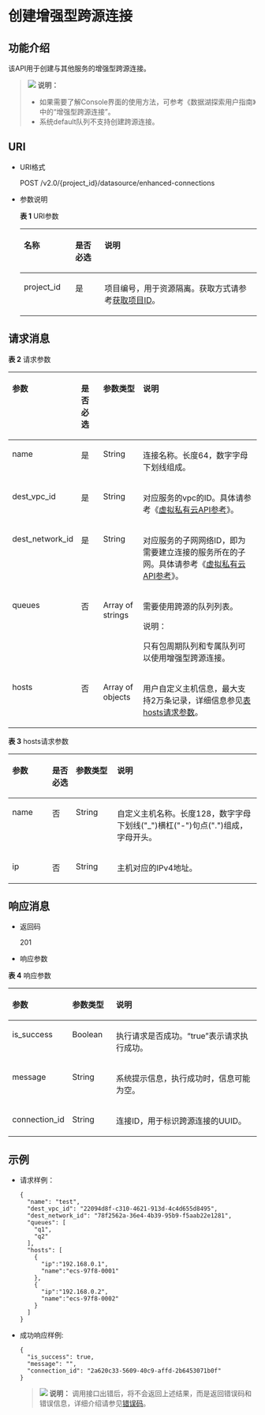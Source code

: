 # 创建增强型跨源连接<a name="dli_02_0187"></a>

## 功能介绍<a name="section13287428103611"></a>

该API用于创建与其他服务的增强型跨源连接。

>![](public_sys-resources/icon-note.gif) **说明：** 
>-   如果需要了解Console界面的使用方法，可参考《数据湖探索用户指南》中的“增强型跨源连接”。
>-   系统default队列不支持创建跨源连接。

## URI<a name="section52924285361"></a>

-   URI格式

    POST /v2.0/\{project\_id\}/datasource/enhanced-connections

-   参数说明

    **表 1**  URI参数

    <a name="table18299172853614"></a>
    <table><thead align="left"><tr id="row947592853614"><th class="cellrowborder" valign="top" width="21.7%" id="mcps1.2.4.1.1"><p id="p1347513282368"><a name="p1347513282368"></a><a name="p1347513282368"></a>名称</p>
    </th>
    <th class="cellrowborder" valign="top" width="12.36%" id="mcps1.2.4.1.2"><p id="p74757287366"><a name="p74757287366"></a><a name="p74757287366"></a>是否必选</p>
    </th>
    <th class="cellrowborder" valign="top" width="65.94%" id="mcps1.2.4.1.3"><p id="p1475182833610"><a name="p1475182833610"></a><a name="p1475182833610"></a>说明</p>
    </th>
    </tr>
    </thead>
    <tbody><tr id="row16475152833619"><td class="cellrowborder" valign="top" width="21.7%" headers="mcps1.2.4.1.1 "><p id="p1547552803615"><a name="p1547552803615"></a><a name="p1547552803615"></a>project_id</p>
    </td>
    <td class="cellrowborder" valign="top" width="12.36%" headers="mcps1.2.4.1.2 "><p id="p19475828123613"><a name="p19475828123613"></a><a name="p19475828123613"></a>是</p>
    </td>
    <td class="cellrowborder" valign="top" width="65.94%" headers="mcps1.2.4.1.3 "><p id="p1310472724012"><a name="p1310472724012"></a><a name="p1310472724012"></a>项目编号，用于资源隔离。获取方式请参考<a href="获取项目ID.md">获取项目ID</a>。</p>
    </td>
    </tr>
    </tbody>
    </table>


## 请求消息<a name="section1831452873613"></a>

**表 2**  请求参数

<a name="table19317132814368"></a>
<table><thead align="left"><tr id="row6476182803617"><th class="cellrowborder" valign="top" width="16.07%" id="mcps1.2.5.1.1"><p id="p7476142811364"><a name="p7476142811364"></a><a name="p7476142811364"></a>参数</p>
</th>
<th class="cellrowborder" valign="top" width="9.55%" id="mcps1.2.5.1.2"><p id="p16476102818360"><a name="p16476102818360"></a><a name="p16476102818360"></a>是否必选</p>
</th>
<th class="cellrowborder" valign="top" width="16.61%" id="mcps1.2.5.1.3"><p id="p147652813365"><a name="p147652813365"></a><a name="p147652813365"></a>参数类型</p>
</th>
<th class="cellrowborder" valign="top" width="57.769999999999996%" id="mcps1.2.5.1.4"><p id="p447622833612"><a name="p447622833612"></a><a name="p447622833612"></a>说明</p>
</th>
</tr>
</thead>
<tbody><tr id="row4179115221218"><td class="cellrowborder" valign="top" width="16.07%" headers="mcps1.2.5.1.1 "><p id="p1859310416134"><a name="p1859310416134"></a><a name="p1859310416134"></a>name</p>
</td>
<td class="cellrowborder" valign="top" width="9.55%" headers="mcps1.2.5.1.2 "><p id="p1259316417131"><a name="p1259316417131"></a><a name="p1259316417131"></a>是</p>
</td>
<td class="cellrowborder" valign="top" width="16.61%" headers="mcps1.2.5.1.3 "><p id="p15935415137"><a name="p15935415137"></a><a name="p15935415137"></a>String</p>
</td>
<td class="cellrowborder" valign="top" width="57.769999999999996%" headers="mcps1.2.5.1.4 "><p id="p135938431310"><a name="p135938431310"></a><a name="p135938431310"></a>连接名称。长度64，数字字母下划线组成。</p>
</td>
</tr>
<tr id="row11476132833616"><td class="cellrowborder" valign="top" width="16.07%" headers="mcps1.2.5.1.1 "><p id="p1985012475115"><a name="p1985012475115"></a><a name="p1985012475115"></a>dest_vpc_id</p>
</td>
<td class="cellrowborder" valign="top" width="9.55%" headers="mcps1.2.5.1.2 "><p id="p8849747141118"><a name="p8849747141118"></a><a name="p8849747141118"></a>是</p>
</td>
<td class="cellrowborder" valign="top" width="16.61%" headers="mcps1.2.5.1.3 "><p id="p1884834715115"><a name="p1884834715115"></a><a name="p1884834715115"></a>String</p>
</td>
<td class="cellrowborder" valign="top" width="57.769999999999996%" headers="mcps1.2.5.1.4 "><p id="p15848194710119"><a name="p15848194710119"></a><a name="p15848194710119"></a><span>对应服务的</span><span>vpc</span><span>的</span><span>ID</span>。具体请参考《<a href="https://support.huaweicloud.com/api-vpc/vpc_api01_0001.html" target="_blank" rel="noopener noreferrer">虚拟私有云API参考</a>》。</p>
</td>
</tr>
<tr id="row17476828143615"><td class="cellrowborder" valign="top" width="16.07%" headers="mcps1.2.5.1.1 "><p id="p4844447161110"><a name="p4844447161110"></a><a name="p4844447161110"></a><span>dest_network_id</span></p>
</td>
<td class="cellrowborder" valign="top" width="9.55%" headers="mcps1.2.5.1.2 "><p id="p14844204719110"><a name="p14844204719110"></a><a name="p14844204719110"></a>是</p>
</td>
<td class="cellrowborder" valign="top" width="16.61%" headers="mcps1.2.5.1.3 "><p id="p6842104751111"><a name="p6842104751111"></a><a name="p6842104751111"></a>String</p>
</td>
<td class="cellrowborder" valign="top" width="57.769999999999996%" headers="mcps1.2.5.1.4 "><p id="p138427472111"><a name="p138427472111"></a><a name="p138427472111"></a>对应服务的子网网络ID，即为需要建立连接的服务所在的子网。具体请参考《<a href="https://support.huaweicloud.com/api-vpc/vpc_subnet01_0001.html" target="_blank" rel="noopener noreferrer">虚拟私有云API参考</a>》。</p>
</td>
</tr>
<tr id="row1247712814367"><td class="cellrowborder" valign="top" width="16.07%" headers="mcps1.2.5.1.1 "><p id="p498344792918"><a name="p498344792918"></a><a name="p498344792918"></a>queues</p>
</td>
<td class="cellrowborder" valign="top" width="9.55%" headers="mcps1.2.5.1.2 "><p id="p1498310477294"><a name="p1498310477294"></a><a name="p1498310477294"></a>否</p>
</td>
<td class="cellrowborder" valign="top" width="16.61%" headers="mcps1.2.5.1.3 "><p id="p1983547122917"><a name="p1983547122917"></a><a name="p1983547122917"></a>Array of strings</p>
</td>
<td class="cellrowborder" valign="top" width="57.769999999999996%" headers="mcps1.2.5.1.4 "><p id="p0983047142912"><a name="p0983047142912"></a><a name="p0983047142912"></a>需要使用跨源的队列列表。</p>
<div class="note" id="note1892182317599"><a name="note1892182317599"></a><a name="note1892182317599"></a><span class="notetitle"> 说明： </span><div class="notebody"><p id="p0902423115911"><a name="p0902423115911"></a><a name="p0902423115911"></a>只有包周期队列和专属队列可以使用增强型跨源连接。</p>
</div></div>
</td>
</tr>
<tr id="row162815152014"><td class="cellrowborder" valign="top" width="16.07%" headers="mcps1.2.5.1.1 "><p id="p11282111513119"><a name="p11282111513119"></a><a name="p11282111513119"></a>hosts</p>
</td>
<td class="cellrowborder" valign="top" width="9.55%" headers="mcps1.2.5.1.2 "><p id="p15282191514119"><a name="p15282191514119"></a><a name="p15282191514119"></a>否</p>
</td>
<td class="cellrowborder" valign="top" width="16.61%" headers="mcps1.2.5.1.3 "><p id="p1828271516112"><a name="p1828271516112"></a><a name="p1828271516112"></a>Array of objects</p>
</td>
<td class="cellrowborder" valign="top" width="57.769999999999996%" headers="mcps1.2.5.1.4 "><p id="p1228216154115"><a name="p1228216154115"></a><a name="p1228216154115"></a>用户自定义主机信息，最大支持2万条记录，详细信息参见<a href="#table6991727151310">表 hosts请求参数</a>。</p>
</td>
</tr>
</tbody>
</table>

**表 3**  hosts请求参数

<a name="table6991727151310"></a>
<table><thead align="left"><tr id="row159942715132"><th class="cellrowborder" valign="top" width="16.07%" id="mcps1.2.5.1.1"><p id="p1999162711134"><a name="p1999162711134"></a><a name="p1999162711134"></a>参数</p>
</th>
<th class="cellrowborder" valign="top" width="9.55%" id="mcps1.2.5.1.2"><p id="p1610014271138"><a name="p1610014271138"></a><a name="p1610014271138"></a>是否必选</p>
</th>
<th class="cellrowborder" valign="top" width="16.61%" id="mcps1.2.5.1.3"><p id="p101006279131"><a name="p101006279131"></a><a name="p101006279131"></a>参数类型</p>
</th>
<th class="cellrowborder" valign="top" width="57.769999999999996%" id="mcps1.2.5.1.4"><p id="p1210019278137"><a name="p1210019278137"></a><a name="p1210019278137"></a>说明</p>
</th>
</tr>
</thead>
<tbody><tr id="row9100162701310"><td class="cellrowborder" valign="top" width="16.07%" headers="mcps1.2.5.1.1 "><p id="p31002272131"><a name="p31002272131"></a><a name="p31002272131"></a>name</p>
</td>
<td class="cellrowborder" valign="top" width="9.55%" headers="mcps1.2.5.1.2 "><p id="p4100142771318"><a name="p4100142771318"></a><a name="p4100142771318"></a>否</p>
</td>
<td class="cellrowborder" valign="top" width="16.61%" headers="mcps1.2.5.1.3 "><p id="p91001127191314"><a name="p91001127191314"></a><a name="p91001127191314"></a>String</p>
</td>
<td class="cellrowborder" valign="top" width="57.769999999999996%" headers="mcps1.2.5.1.4 "><p id="p7100427171315"><a name="p7100427171315"></a><a name="p7100427171315"></a>自定义主机名称。长度128，数字字母下划线("_")横杠("-")句点(".")组成，字母开头。</p>
</td>
</tr>
<tr id="row17100192717138"><td class="cellrowborder" valign="top" width="16.07%" headers="mcps1.2.5.1.1 "><p id="p19100182711311"><a name="p19100182711311"></a><a name="p19100182711311"></a>ip</p>
</td>
<td class="cellrowborder" valign="top" width="9.55%" headers="mcps1.2.5.1.2 "><p id="p3100327101315"><a name="p3100327101315"></a><a name="p3100327101315"></a>否</p>
</td>
<td class="cellrowborder" valign="top" width="16.61%" headers="mcps1.2.5.1.3 "><p id="p10100227101313"><a name="p10100227101313"></a><a name="p10100227101313"></a>String</p>
</td>
<td class="cellrowborder" valign="top" width="57.769999999999996%" headers="mcps1.2.5.1.4 "><p id="p181004273132"><a name="p181004273132"></a><a name="p181004273132"></a>主机对应的IPv4地址。</p>
</td>
</tr>
</tbody>
</table>

## 响应消息<a name="section134515287360"></a>

-   返回码

    201


-   响应参数

**表 4**  响应参数

<a name="table8348112818368"></a>
<table><thead align="left"><tr id="row11478132863610"><th class="cellrowborder" valign="top" width="20.7020702070207%" id="mcps1.2.4.1.1"><p id="p04782028173616"><a name="p04782028173616"></a><a name="p04782028173616"></a>参数</p>
</th>
<th class="cellrowborder" valign="top" width="17.87178717871787%" id="mcps1.2.4.1.2"><p id="p34781128193612"><a name="p34781128193612"></a><a name="p34781128193612"></a>参数类型</p>
</th>
<th class="cellrowborder" valign="top" width="61.42614261426142%" id="mcps1.2.4.1.3"><p id="p1347917286364"><a name="p1347917286364"></a><a name="p1347917286364"></a>说明</p>
</th>
</tr>
</thead>
<tbody><tr id="row18479182813362"><td class="cellrowborder" valign="top" width="20.7020702070207%" headers="mcps1.2.4.1.1 "><p id="zh-cn_topic_0069077904_p63831923"><a name="zh-cn_topic_0069077904_p63831923"></a><a name="zh-cn_topic_0069077904_p63831923"></a>is_success</p>
</td>
<td class="cellrowborder" valign="top" width="17.87178717871787%" headers="mcps1.2.4.1.2 "><p id="zh-cn_topic_0069077904_p41939966"><a name="zh-cn_topic_0069077904_p41939966"></a><a name="zh-cn_topic_0069077904_p41939966"></a>Boolean</p>
</td>
<td class="cellrowborder" valign="top" width="61.42614261426142%" headers="mcps1.2.4.1.3 "><p id="p15380173521417"><a name="p15380173521417"></a><a name="p15380173521417"></a>执行请求是否成功。<span class="parmvalue" id="parmvalue10405423161014"><a name="parmvalue10405423161014"></a><a name="parmvalue10405423161014"></a>“true”</span>表示请求执行成功。</p>
</td>
</tr>
<tr id="row193581808325"><td class="cellrowborder" valign="top" width="20.7020702070207%" headers="mcps1.2.4.1.1 "><p id="p16358180103211"><a name="p16358180103211"></a><a name="p16358180103211"></a>message</p>
</td>
<td class="cellrowborder" valign="top" width="17.87178717871787%" headers="mcps1.2.4.1.2 "><p id="p1635890103217"><a name="p1635890103217"></a><a name="p1635890103217"></a>String</p>
</td>
<td class="cellrowborder" valign="top" width="61.42614261426142%" headers="mcps1.2.4.1.3 "><p id="p535830163217"><a name="p535830163217"></a><a name="p535830163217"></a>系统提示信息，执行成功时，信息可能为空。</p>
</td>
</tr>
<tr id="row18100163216132"><td class="cellrowborder" valign="top" width="20.7020702070207%" headers="mcps1.2.4.1.1 "><p id="p10551134501310"><a name="p10551134501310"></a><a name="p10551134501310"></a>connection_id</p>
</td>
<td class="cellrowborder" valign="top" width="17.87178717871787%" headers="mcps1.2.4.1.2 "><p id="p25515459134"><a name="p25515459134"></a><a name="p25515459134"></a>String</p>
</td>
<td class="cellrowborder" valign="top" width="61.42614261426142%" headers="mcps1.2.4.1.3 "><p id="p05511845181319"><a name="p05511845181319"></a><a name="p05511845181319"></a>连接ID，用于标识跨源连接的UUID。</p>
</td>
</tr>
</tbody>
</table>

## 示例<a name="section910624615450"></a>

-   请求样例：

    ```
    {
      "name": "test",
      "dest_vpc_id": "22094d8f-c310-4621-913d-4c4d655d8495",
      "dest_network_id": "78f2562a-36e4-4b39-95b9-f5aab22e1281",
      "queues": [
        "q1",
        "q2"
      ],
      "hosts": [
        {
          "ip":"192.168.0.1",
          "name":"ecs-97f8-0001"
        },
        {
          "ip":"192.168.0.2", 
          "name":"ecs-97f8-0002"
        }
      ]
    }
    ```


-   成功响应样例:

    ```
    {
      "is_success": true,
      "message": "",
      "connection_id": "2a620c33-5609-40c9-affd-2b6453071b0f"
    }
    ```

    >![](public_sys-resources/icon-note.gif) **说明：** 
    >调用接口出错后，将不会返回上述结果，而是返回错误码和错误信息，详细介绍请参见[错误码](错误码.md)。


